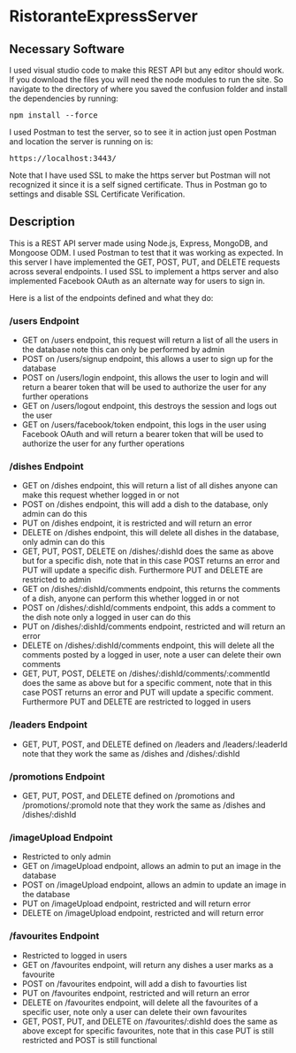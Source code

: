 # RistoranteExpressServer

## Necessary Software
I used visual studio code to make this REST API but any editor should work. If you download the files you will need the node modules to run the site. So navigate to the directory of where you saved the confusion folder and install the dependencies by running: 

<pre>npm install --force</pre>

I used Postman to test the server, so to see it in action just open Postman and location the server is running on is:

<pre>https://localhost:3443/</pre>

Note that I have used SSL to make the https server but Postman will not recognized it since it is a self signed certificate. Thus in Postman go to settings and disable SSL Certificate Verification.

## Description
This is a REST API server made using Node.js, Express, MongoDB, and Mongoose ODM. I used Postman to test that it was working as expected. In this server I have implemented the GET, POST, PUT, and DELETE requests across several endpoints. I used SSL to implement a https server and also implemented Facebook OAuth as an alternate way for users to sign in.

Here is a list of the endpoints defined and what they do:

### /users Endpoint
- GET on /users endpoint, this request will return a list of all the users in the database note this can only be performed by admin
- POST on /users/signup endpoint, this allows a user to sign up for the database
- POST on /users/login endpoint, this allows the user to login and will return a bearer token that will be used to authorize the user for any further operations
- GET on /users/logout endpoint, this destroys the session and logs out the user
- GET on /users/facebook/token endpoint, this logs in the user using Facebook OAuth and will return a bearer token that will be used to authorize the user for any further operations

### /dishes Endpoint
- GET on /dishes endpoint, this will return a list of all dishes anyone can make this request whether logged in or not
- POST on /dishes endpoint, this will add a dish to the database, only admin can do this
- PUT on /dishes endpoint, it is restricted and will return an error
- DELETE on /dishes endpoint, this will delete all dishes in the database, only admin can do this
- GET, PUT, POST, DELETE on /dishes/:dishId does the same as above but for a specific dish, note that in this case POST returns an error and PUT will update a specific dish. Furthermore PUT and DELETE are restricted to admin
- GET on /dishes/:dishId/comments endpoint, this returns the comments of a dish, anyone can perform this whether logged in or not
- POST on /dishes/:dishId/comments endpoint, this adds a comment to the dish note only a logged in user can do this
- PUT on /dishes/:dishId/comments endpoint, restricted and will return an error
- DELETE on /dishes/:dishId/comments endpoint, this will delete all the comments posted by a logged in user, note a user can delete their own comments
- GET, PUT, POST, DELETE on /dishes/:dishId/comments/:commentId does the same as above but for a specific comment, note that in this case POST returns an error and PUT will update a specific comment. Furthermore PUT and DELETE are restricted to logged in users

### /leaders Endpoint
- GET, PUT, POST, and DELETE defined on /leaders and /leaders/:leaderId note that they work the same as /dishes and /dishes/:dishId

### /promotions Endpoint
- GET, PUT, POST, and DELETE defined on /promotions and /promotions/:promoId note that they work the same as /dishes and /dishes/:dishId

### /imageUpload Endpoint
- Restricted to only admin
- GET on /imageUpload endpoint, allows an admin to put an image in the database
- POST on /imageUpload endpoint, allows an admin to update an image in the database
- PUT on /imageUpload endpoint, restricted and will return error
- DELETE on /imageUpload endpoint, restricted and will return error

### /favourites Endpoint
- Restricted to logged in users
- GET on /favourites endpoint, will return any dishes a user marks as a favourite
- POST on /favourites endpoint, will add a dish to favourties list
- PUT on /favourites endpoint, restricted and will return an error
- DELETE on /favourites endpoint, will delete all the favourites of a specific user, note only a user can delete their own favourites
- GET, POST, PUT, and DELETE on /favourites/:dishId does the same as above except for specific favourites, note that in this case PUT is still restricted and POST is still functional
